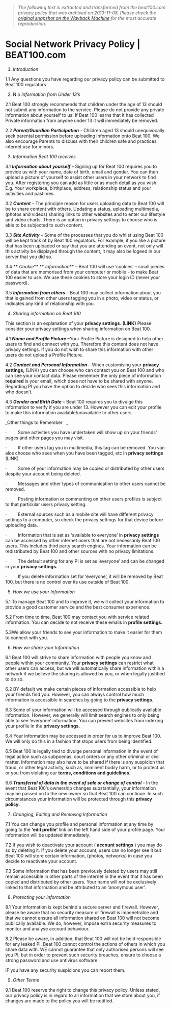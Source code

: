 > *The following text is extracted and transformed from the beat100.com privacy policy that was archived on 2013-11-08. Please check the [original snapshot on the Wayback Machine](https://web.archive.org/web/20131108213809id_/http%3A//www.beat100.com/privacy-policy) for the most accurate reproduction.*

# Social Network Privacy Policy | BEAT100.com

1) _Introduction_

1.1 Any questions you have regarding our privacy policy can be submitted to Beat 100 regulators

2) N _o Information from Under 13’s_

2.1 Beat 100 strongly recommends that children under the age of 13 should not submit any information to the service. Please do not provide any private information about yourself to us. If Beat 100 learns that it has collected Private information from anyone under 13 it will immediately be removed.

2.2 **_Parent/Guardian Participation_** \- Children aged 13 should unequivocally seek parental permission before uploading information onto Beat 100. We also encourage Parents to discuss with their children safe and practices internet use for minors.

3) _Information Beat 100 receives_

3.1 **_Information about yourself_** – Signing up for Beat 100 requires you to provide us with your name, date of birth, email and gender. You can then upload a picture of yourself to assist other users in your network to find you. After registering you can add as little or as much detail as you wish. E.g. Your workplace, birthplace, address, relationship status and your activities and pastimes.

3.2 **_Content_** – The principle reason for users uploading data to Beat 100 will be to share content with others. Updating a status, uploading multimedia, (photos and videos) sharing links to other websites and to enter our lifestyle and video charts. There is an option in privacy settings to choose who is able to be subjected to such content.

3.3 **_Site Activity_** – Some of the processes that you do whilst using Beat 100 will be kept track of by Beat 100 regulators. For example, if you like a picture that has been uploaded or say that you are attending an event, not only will this activity be displayed through the content, it may also be logeed in our server that you did so.

3.4 ** _Cookie_** ** _Information_** – Beat 100 will use ‘cookies’ – small pieces of data that are memorised from your computer or mobile - to make Beat 100 easier to use. We use these cookies to store your login ID (never your password).

3.5 **_Information from others_** – Beat 100 may collect information about you that is gained from other users tagging you in a photo, video or status, or indicates any kind of relationship with you.

4) _Sharing information on Beat 100_

This section is an explanation of your **privacy settings**. **(LINK)** Please consider your privacy settings when sharing information on Beat 100.

4.1 **_Name and Profile Picture_** –Your Profile Picture is designed to help other users to find and connect with you. Therefore this content does not have privacy settings. If you do not wish to share this information with other users do not upload a Profile Picture.

4.2 **_Contact and Personal Information_** – When customising your **privacy settings,** (LINK) you can choose who can contact you on Beat 100 and who can see your contact data. Please remember the only piece of information **required** is your email, which does not have to be shared with anyone. Regarding PI you have the option to decide who sees this information and who doesn’t.

4.3 **_Gender and Birth Date_** – Beat 100 requires you to divulge this information to verify if you are under 13. However you can edit your profile to make this information available/unavailable to other users.

_Other things to Remember   _

·         Some activities you have undertaken will show up on your friends’ pages and other pages you may visit.

·         If other users tag you in multimedia, this tag can be removed. You van alos choose who sees when you have been tagged, etc in **privacy settings** (LINK)

·         Some of your information may be copied or distributed by other users despite your account being deleted.

·         Messages and other types of communication to other users cannot be removed.

·         Posting information or commenting on other users profiles is subject to that particular users privacy setting.

·         External sources such as a mobile site will have different privacy settings to a computer, so check the privacy settings for that device before uploading data.

·         Information that is set as ‘available to everyone’ in **privacy settings** can be accessed by other internet users that are not necessarily Beat 100 users. This includes third party search engines. Your information can be redistributed by Beat 100 and other sources with no privacy limitations.

·         The default setting for any PI is set as ‘everyone’ and can be changed in your **privacy settings.**

·         If you delete information set for ‘everyone’, it will be removed by Beat 100, but there is no control over its use outside of Beat 100.    

5) _How we use your Information_

5.1 To manage Beat 100 and to improve it, we will collect your information to provide a good customer service and the best consumer experience.

5.2 From time to time, Beat 100 may contact you with service related information. You can decide to not receive these emails in **profile settings.**

5.3We allow your friends to see your information to make it easier for them to connect with you.

6) _How we share your Information_

6.1 Beat 100 will strive to share information with people you know and people within your community. Your **privacy settings** can restrict what other users can access, but we will automatically share information within a network if we believe the sharing is allowed by you, or when legally justified to do so.

6.2 BY default we make certain pieces of information accessible to help your friends find you. However, you can always control how much information is accessible in searches by going to the **privacy settings**.

6.3 Some of your information will be accessed through publically available information. However, we generally will limit search engines to only being able to see ‘everyone’ information. You can prevent websites from indexing your profile in the **privacy settings.**

6.4 Your information may be accessed in order for us to improve Beat 100. We will only do this in a fashion that stops users from being identified.

6.5 Beat 100 is legally tied to divulge personal information in the event of legal action such as subpoenas, court orders or any other criminal or civil matter. Information may also have to be shared if there is any suspicion that fraud, or other legal activity, such as, imminent bodily harm, or to protect us or you from violating our **terms, conditions and guidelines.**    

6.6 **_Transferral of data in the event of sale or change of control_** \- In the event that Beat 100’s ownership changes substantially, your information may be passed on to the new owner so that Beat 100 can continue. In such circumstances your information will be protected through this **privacy policy.**

7) _Changing, Editing and Removing Information_

7.1 You can change you profile and personal information at any time by going to the **‘edit profile’** link on the left hand side of your profile page. Your information will be updated immediately.

7.2 If you wish to deactivate your account ( **account settings** ) you may do so by deleting it. If you delete your account, users can no longer see it but Beat 100 will store certain information, (photos, networks) in case you decide to reactivate your account.

7.3 Some information that has been previously deleted by users may still remain accessible in other parts of the internet in the event that it has been copied and distributed by other users. Your name will not be exclusively linked to that information and be attributed to an ‘anonymous user’.

8) _Protecting your Information_

8.1 Your information is kept behind a secure server and firewall. However, please be aware that no security measure or firewall is impenetrable and that we cannot ensure all information shared on Beat 100 will not become publically available. We do, however, impose extra security measures to monitor and analyse account behaviour.

8.2 Please be aware, in addition, that Beat 100 will not be held responsible for any leaked PI. Beat 100 cannot control the actions of others in which you share data with. WE cannot guarantee that only authorised persons will see you PI, but in order to prevent such security breaches, ensure to choose a strong password and use antivirus software.

IF you have any security suspicions you can report them. 

9) _Other Terms_

9.1 Beat 100 reserve the right to change this privacy policy. Unless stated, our privacy policy is in regard to all information that we store about you, if changes are made to the policy you will be notified.
